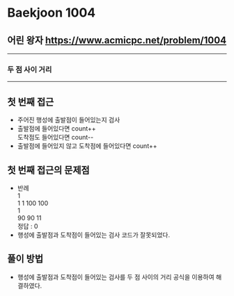 Baekjoon 1004
=============
어린 왕자  <https://www.acmicpc.net/problem/1004>
---------------
- - -
### 두 점 사이 거리
- - -
## 첫 번째 접근
- 주어진 행성에 출발점이 들어있는지 검사
- 출발점에 들어있다면 count++  
도착점도 들어있다면 count--
- 출발점에 들어있지 않고 도착점에 들어있다면 count++
## 첫 번째 접근의 문제점
- 반례  
1  
1 1 100 100  
1  
90 90 11  
정답 : 0
- 행성에 출발점과 도착점이 들어있는 검사 코드가 잘못되었다.
## 풀이 방법
- 행성에 출발점과 도착점이 들어있는 검사를 두 점 사이의 거리 공식을 이용하여 해결하였다.
